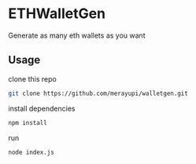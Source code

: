 # ETHWalletGen
Generate as many eth wallets as you want

## Usage

clone this repo
```bash
git clone https://github.com/merayupi/walletgen.git
```
install dependencies
```bash
npm install
```
run
```bash
node index.js
```
